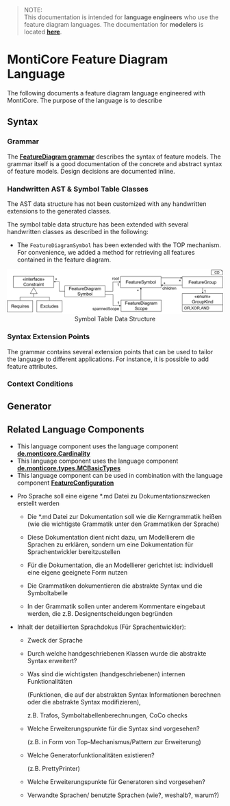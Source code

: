 <!-- List with all references used within this markdown file: -->
[Readme]: ../../../../README.md
[Grammar]: FeatureDiagram.mc4

<!-- The following references should pont towards the markdown files, once these exist -->
[Cardinality MLC]: https://git.rwth-aachen.de/monticore/monticore/-/blob/dev/monticore-grammar/src/main/grammars/de/monticore/Cardinality.mc4
[MCBasicTypes MLC]: https://git.rwth-aachen.de/monticore/monticore/-/blob/dev/monticore-grammar/src/main/grammars/de/monticore/types/MCBasicTypes.mc4
[FeatureConfiguration MLC]: FeatureConfiguration.md

> NOTE: <br>
This documentation is intended for  **language engineers** who use the feature diagram languages.
The documentation for **modelers** is located **[here][Readme]**. 

# MontiCore Feature Diagram Language

The following documents a feature diagram language engineered with MontiCore. 
The purpose of the language is to describe 


## Syntax

### Grammar
The **[FeatureDiagram grammar][Grammar]** describes the syntax
of feature models. The grammar itself is a good documentation of the concrete and abstract syntax of 
feature models. Design decisions are documented inline. 

### Handwritten AST & Symbol Table Classes
The AST data structure has not been customized with any handwritten extensions to the generated classes.

The symbol table data structure has been extended with several handwritten classes as described in the 
following:

* The `FeatureDiagramSymbol` has been extended with the TOP mechanism. For convenience, we added a 
method for retrieving all features contained in the feature diagram.

<div align="center">
<img width="600" src="../../../../doc/SymbolTableDataStructure.png"><br>Symbol Table Data Structure
</div>
 
### Syntax Extension Points
The grammar contains several extension points that can be used to tailor the language to 
different applications. For instance, it is possible to add feature attributes.

### Context Conditions

## Generator

## Related Language Components
* This language component uses the language component **[de.monticore.Cardinality][Cardinality MLC]**
* This language component uses the language component **[de.monticore.types.MCBasicTypes][MCBasicTypes MLC]**
* This language component can be used in combination with the language component **[FeatureConfiguration][FeatureConfiguration MLC]**



- Pro Sprache soll eine eigene *.md Datei zu Dokumentationszwecken erstellt werden 

  - Die *.md Datei zur Dokumentation soll wie die Kerngrammatik heißen (wie die wichtigste Grammatik unter den Grammatiken der Sprache)

  - Diese Dokumentation dient nicht dazu, um Modellierern die Sprachen zu erklären, sondern um eine Dokumentation für Sprachentwickler bereitzustellen 

  - Für die Dokumentation, die an Modellierer gerichtet ist: individuell eine eigene geeignete Form nutzen

  - Die Grammatiken dokumentieren die abstrakte Syntax und die Symboltabelle

  - In der Grammatik sollen unter anderem Kommentare eingebaut werden, die z.B. Designentscheidungen begründen

  

- Inhalt der detaillierten Sprachdokus (Für Sprachentwickler): 

  - Zweck der Sprache

  - Durch welche handgeschriebenen Klassen wurde die abstrakte Syntax erweitert?

  - Was sind die wichtigsten (handgeschriebenen) internen Funktionalitäten 

    (Funktionen, die auf der abstrakten Syntax Informationen berechnen oder die abstrakte Syntax modifizieren), 

    z.B. Trafos, Symboltabellenberechnungen, CoCo checks

  - Welche Erweiterungspunkte für die Syntax sind vorgesehen? 

    (z.B. in Form von Top-Mechanismus/Pattern zur Erweiterung)

  - Welche Generatorfunktionalitäten existieren?

    (z.B. PrettyPrinter)

  - Welche Erweiterungspunkte für Generatoren sind vorgesehen?

  - Verwandte Sprachen/ benutzte Sprachen (wie?, weshalb?, warum?)
